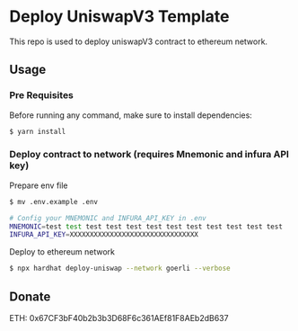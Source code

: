 # Deploy UniswapV3 Template

This repo is used to deploy uniswapV3 contract to ethereum network.

## Usage

### Pre Requisites

Before running any command, make sure to install dependencies:

```sh
$ yarn install
```

### Deploy contract to network (requires Mnemonic and infura API key)

Prepare env file

```sh
$ mv .env.example .env

# Config your MNEMONIC and INFURA_API_KEY in .env
MNEMONIC=test test test test test test test test test test test test
INFURA_API_KEY=XXXXXXXXXXXXXXXXXXXXXXXXXXXXXXXX
```

Deploy to ethereum network

```sh
$ npx hardhat deploy-uniswap --network goerli --verbose
```

## Donate

ETH: 0x67CF3bF40b2b3b3D68F6c361AEf81F8AEb2dB637
